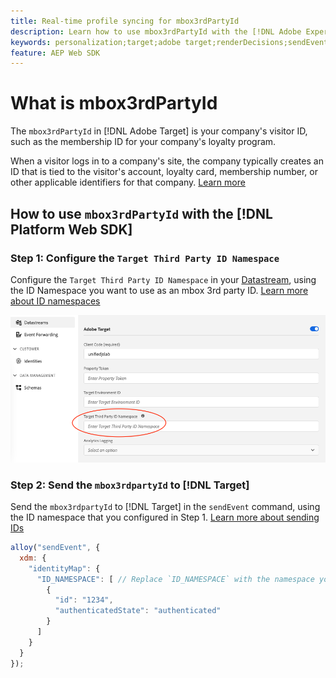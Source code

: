 ```yaml
---
title: Real-time profile syncing for mbox3rdPartyId 
description: Learn how to use mbox3rdPartyId with the [!DNL Adobe Experience Platform Web SDK].
keywords: personalization;target;adobe target;renderDecisions;sendEvent;mbox3rdPartyId;
feature: AEP Web SDK
---
```

# What is mbox3rdPartyId

The `mbox3rdPartyId` in [!DNL Adobe Target] is your company's visitor ID, such as the membership ID for your company's loyalty program.

When a visitor logs in to a company's site, the company typically creates an ID that is tied to the visitor's account, loyalty card, membership number, or other applicable identifiers for that company. [Learn more](https://experienceleague.adobe.com/docs/target/using/audiences/visitor-profiles/3rd-party-id.html)

## How to use `mbox3rdPartyId` with the [!DNL Platform Web SDK]

### Step 1: Configure the `Target Third Party ID Namespace`

Configure the `Target Third Party ID Namespace` in your [Datastream](https://experienceleague.adobe.com/en/docs/experience-platform/datastreams/overview), using the ID Namespace you want to use as an mbox 3rd party ID. [Learn more about ID namespaces](https://experienceleague.adobe.com/docs/experience-platform/identity/namespaces.html)

![Experience Platform UI showing the Target Third Party ID namespace field.](/help/dev/implement/client-side/aep-web-sdk/assets/mbox3rdpartyid.png)

### Step 2: Send the `mbox3rdpartyId` to [!DNL Target]

Send the `mbox3rdpartyId` to [!DNL Target] in the `sendEvent` command, using the ID namespace that you configured in Step 1.
[Learn more about sending IDs](/help/dev/implement/client-side/aep-web-sdk/using-mbox-3rdpartyid.md)

```javascript
alloy("sendEvent", {
  xdm: {
    "identityMap": {
      "ID_NAMESPACE": [ // Replace `ID_NAMESPACE` with the namespace you have configured in Step 1.
        {
          "id": "1234",
          "authenticatedState": "authenticated"
        }
      ]
    }
  }
});
```